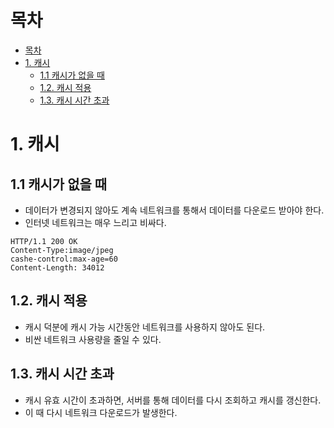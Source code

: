 # 목차
- [목차](#목차)
- [1. 캐시](#1-캐시)
  - [1.1 캐시가 없을 때](#11-캐시가-없을-때)
  - [1.2. 캐시 적용](#12-캐시-적용)
  - [1.3. 캐시 시간 초과](#13-캐시-시간-초과)

# 1. 캐시

## 1.1 캐시가 없을 때
- 데이터가 변경되지 않아도 계속 네트워크를 통해서 데이터를 다운로드 받아야 한다.
- 인터넷 네트워크는 매우 느리고 비싸다.
```
HTTP/1.1 200 OK
Content-Type:image/jpeg
cashe-control:max-age=60
Content-Length: 34012
```

## 1.2. 캐시 적용
- 캐시 덕분에 캐시 가능 시간동안 네트워크를 사용하지 않아도 된다.
- 비싼 네트워크 사용량을 줄일 수 있다.

## 1.3. 캐시 시간 초과
- 캐시 유효 시간이 초과하면, 서버를 통해 데이터를 다시 조회하고 캐시를 갱신한다.
- 이 때 다시 네트워크 다운로드가 발생한다.
